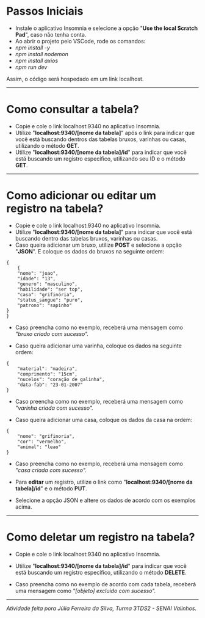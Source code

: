 # Passos Iniciais

- Instale o aplicativo Insomnia e selecione a opção "__Use the local Scratch Pad__", caso não tenha conta.
- Ao abrir o projeto pelo VSCode, rode os comandos:
- *npm install -y*
- *npm install nodemon*
- *npm install axios*
- *npm run dev*

Assim, o código será hospedado em um link localhost.

-----------------------------------
# Como consultar a tabela?

- Copie e cole o link localhost:9340 no aplicativo Insomnia.
- Utilize "__localhost:9340/[nome da tabela]__" após o link para indicar que você está buscando dentros das tabelas bruxos, varinhas ou casas, utilizando o método __GET__.
- Utilize "__localhost:9340/[nome da tabela]/id__" para indicar que você está buscando um registro específico, utilizando seu ID e o método __GET__.

-----------------------------------
# Como adicionar ou editar um registro na tabela?

- Copie e cole o link localhost:9340 no aplicativo Insomnia.
- Utilize "__localhost:9340/[nome da tabela]__" para indicar que você está buscando dentro das tabelas bruxos, varinhas ou casas.
- Caso queira adicionar um bruxo, utilize __POST__ e selecione a opção "__JSON__". E coloque os dados do bruxos na seguinte ordem:

```
{
	{
	"nome": "joao",
	"idade": "13",
	"genero": "masculino",
	"habilidade": "ser top",
	"casa": "grifinória",
	"status_sangue": "puro",
	"patrono": "sapinho"
}
}
```
- Caso preencha como no exemplo, receberá uma mensagem como *"bruxo criado com sucesso".*   

- Caso queira adicionar uma varinha, coloque os dados na seguinte ordem:

```
{
	"material": "madeira",
	"comprimento": "15cm",
	"nucelos": "coração de galinha",
	"data-fab": "23-01-2007"
}
```
- Caso preencha como no exemplo, receberá uma mensagem como *"varinha criada com sucesso".*  


- Caso queira adicionar uma casa, coloque os dados da casa na ordem:

```
{
	"nome": "grifinoria",
	"cor": "vermelho",
	"animal": "leao"
}
```
- Caso preencha como no exemplo, receberá uma mensagem como *"casa criada com sucesso".*  

- Para __editar__ um registro, utilize o link como "__localhost:9340/[nome da tabela]/id__" e o método __PUT__.
- Selecione a opção JSON e altere os dados de acordo com os exemplos acima.

-----------------------------------
# Como deletar um registro na tabela?

- Copie e cole o link localhost:9340 no aplicativo Insomnia.
- Utilize "__localhost:9340/[nome da tabela]/id__" para indicar que você está buscando um registro específico, utilizando o método __DELETE__.

- Caso preencha como no exemplo de acordo com cada tabela, receberá uma mensagem como *"[objeto] excluido com sucesso".*
-----------------------------------

*Atividade feita pora Júlia Ferreira da Silva, Turma 3TDS2 - SENAI Valinhos.*